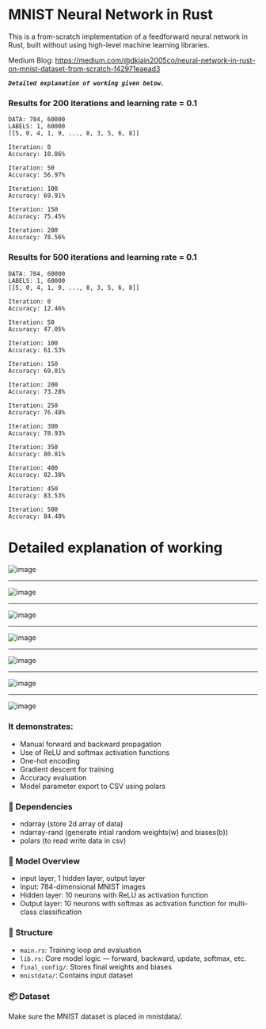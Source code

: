 # MNIST Neural Network in Rust
This is a from-scratch implementation of a feedforward neural network in Rust, built without using high-level machine learning libraries. 

Medium Blog: https://medium.com/@dkjain2005co/neural-network-in-rust-on-mnist-dataset-from-scratch-f42971eaead3

***`Detailed explanation of working given below.`***

### Results for 200 iterations and learning rate = 0.1
```console
DATA: 784, 60000
LABELS: 1, 60000
[[5, 0, 4, 1, 9, ..., 8, 3, 5, 6, 8]]

Iteration: 0
Accuracy: 10.86%

Iteration: 50
Accuracy: 56.97%

Iteration: 100
Accuracy: 69.91%

Iteration: 150
Accuracy: 75.45%

Iteration: 200
Accuracy: 78.56%
```

### Results for 500 iterations and learning rate = 0.1
```console
DATA: 784, 60000
LABELS: 1, 60000
[[5, 0, 4, 1, 9, ..., 8, 3, 5, 6, 8]]

Iteration: 0
Accuracy: 12.46%

Iteration: 50
Accuracy: 47.05%

Iteration: 100
Accuracy: 61.53%

Iteration: 150
Accuracy: 69.01%

Iteration: 200
Accuracy: 73.28%

Iteration: 250
Accuracy: 76.48%

Iteration: 300
Accuracy: 78.93%

Iteration: 350
Accuracy: 80.81%

Iteration: 400
Accuracy: 82.38%

Iteration: 450
Accuracy: 83.53%

Iteration: 500
Accuracy: 84.48%
```


# Detailed explanation of working

![image](https://github.com/user-attachments/assets/774af102-8731-4e89-9ebc-4244546eae36)

---
![image](https://github.com/user-attachments/assets/e70ae6c9-c1b7-405e-beee-4eaabbfc1790)

---
![image](https://github.com/user-attachments/assets/0584ddaf-e02d-41fd-aebb-d82b73fe4961)

---
![image](https://github.com/user-attachments/assets/bc91c226-130d-4b58-bd59-85deab6c2c41)

---
![image](https://github.com/user-attachments/assets/2aaceccc-c4fe-4266-8d90-4e6735fd9ace)

---
![image](https://github.com/user-attachments/assets/a8b4fb77-edbc-487e-8942-e154ab1cba7a)

---
![image](https://github.com/user-attachments/assets/882db8d2-e732-4518-a397-b9d9857c435c)


### It demonstrates:

- Manual forward and backward propagation
- Use of ReLU and softmax activation functions
- One-hot encoding
- Gradient descent for training
- Accuracy evaluation
- Model parameter export to CSV using polars

### 🔧 Dependencies
- ndarray (store 2d array of data)
- ndarray-rand (generate intial random weights(w) and biases(b))
- polars (to read write data in csv)

### 🧠 Model Overview
- input layer, 1 hidden layer, output layer
- Input: 784-dimensional MNIST images
- Hidden layer: 10 neurons with ReLU as activation function 
- Output layer: 10 neurons with softmax as activation function for multi-class classification

### 📂 Structure
- `main.rs`: Training loop and evaluation
- `lib.rs`: Core model logic — forward, backward, update, softmax, etc.
- `final_config/`: Stores final weights and biases
- `mnistdata/`: Contains input dataset

### 📦 Dataset
Make sure the MNIST dataset is placed in mnistdata/.

